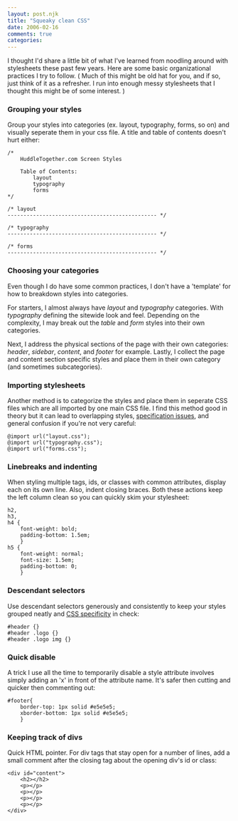 ```yaml
---
layout: post.njk
title: "Squeaky clean CSS"
date: 2006-02-16
comments: true
categories:
---
```

I thought I'd share a little bit of what I've learned from noodling around with stylesheets these past few years. Here are some basic organizational practices I try to follow. ( Much of this might be old hat for you, and if so, just think of it as a refresher. I run into enough messy stylesheets that I thought this might be of some interest. )

### Grouping your styles

Group your styles into categories (ex. layout, typography, forms, so on) and visually seperate them in your css file. A title and table of contents doesn't hurt either:

<pre><code class="prism language-css line-numbers">/*
    HuddleTogether.com Screen Styles

    Table of Contents:
        layout
        typography
        forms
*/

/* layout
----------------------------------------------- */

/* typography
----------------------------------------------- */

/* forms
----------------------------------------------- */
</code></pre>

### Choosing your categories

Even though I do have some common practices, I don't have a 'template' for how to breakdown styles into categories.

For starters, I almost always have *layout* and *typography* categories. With *typography* defining the sitewide look and feel. Depending on the complexity, I may break out the *table* and *form* styles into their own categories.

Next, I address the physical sections of the page with their own categories: *header*, *sidebar*, *content*, and *footer* for example. Lastly, I collect the page and content section specific styles and place them in their own category (and sometimes subcategories).

### Importing stylesheets

Another method is to categorize the styles and place them in seperate CSS files which are all imported by one main CSS file. I find this method good in theory but it can lead to overlapping styles, [specification issues][1], and general confusion if you're not very careful:

 [1]: http://www.stuffandnonsense.co.uk/archives/css_specificity_wars.html

<pre><code class="prism language-css line-numbers">@import url("layout.css");
@import url("typography.css");
@import url("forms.css");
</code></pre>

### Linebreaks and indenting

When styling multiple tags, ids, or classes with common attributes, display each on its own line. Also, indent closing braces. Both these actions keep the left column clean so you can quickly skim your stylesheet:

<pre><code class="prism language-css line-numbers">h2,
h3,
h4 {
    font-weight: bold;
    padding-bottom: 1.5em;
    }
h5 {
    font-weight: normal;
    font-size: 1.5em;
    padding-bottom: 0;
    }
</code></pre>

### Descendant selectors

Use descendant selectors generously and consistently to keep your styles grouped neatly and [CSS specificity][1] in check:

<pre><code class="prism language-css line-numbers">#header {}
#header .logo {}
#header .logo img {}
</code></pre>

### Quick disable

A trick I use all the time to temporarily disable a style attribute involves simply adding an 'x' in front of the attribute name. It's safer then cutting and quicker then commenting out:

<pre><code class="prism language-css line-numbers">#footer{
    border-top: 1px solid #e5e5e5;
    xborder-bottom: 1px solid #e5e5e5;
    }
</code></pre>

### Keeping track of divs

Quick HTML pointer. For div tags that stay open for a number of lines, add a small comment after the closing tag about the opening div's id or class:

<pre><code class="prism language-html line-numbers">&#x3C;div id=&#x22;content&#x22;&#x3E;
    &#x3C;h2&#x3E;&#x3C;/h2&#x3E;
    &#x3C;p&#x3E;&#x3C;/p&#x3E;
    &#x3C;p&#x3E;&#x3C;/p&#x3E;
    &#x3C;p&#x3E;&#x3C;/p&#x3E;
    &#x3C;p&#x3E;&#x3C;/p&#x3E;
&#x3C;/div&#x3E;<!-- end #content--></code></pre>

<link rel="stylesheet" href="/css/prism.css">

<script src="/js/prism.min.js"></script>
